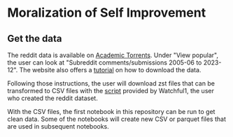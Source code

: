 # Moralization of Self Improvement

## Get the data

The reddit data is available on [Academic Torrents](https://academictorrents.com/). Under "View popular", the user can look at "Subreddit comments/submissions 2005-06 to 2023-12". The website also offers a [tutorial](https://academictorrents.com/docs/downloading.html) on how to download the data. 

Following those instructions, the user will download zst files that can be transformed to CSV files with the [script](https://github.com/Watchful1/PushshiftDumps/blob/master/scripts/to_csv.py) provided by Watchful1, the user who created the reddit dataset. 

With the CSV files, the first notebook in this repository can be run to get clean data. Some of the notebooks will create new CSV or parquet files that are used in subsequent notebooks. 
